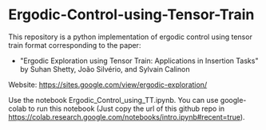 # Ergodic-Control-using-Tensor-Train
This repository is a python implementation of ergodic control using tensor train format corresponding to the paper: 
- "Ergodic Exploration using Tensor Train: Applications in Insertion Tasks" by Suhan Shetty, ‪João Silvério, and Sylvain Calinon

Website: https://sites.google.com/view/ergodic-exploration/

Use the notebook Ergodic_Control_using_TT.ipynb. You can use google-colab to run this notebook (Just copy the url of this github repo in https://colab.research.google.com/notebooks/intro.ipynb#recent=true).
